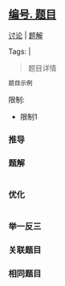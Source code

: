 ## [编号. 题目]()

[讨论](/comments/) | [题解](/solution/)

Tags:  | 

> 题目详情

```js
题目示例
```

限制:
- 限制1

### 推导

### 题解
```js
```

### 优化
```js
```

### 举一反三

### 关联题目
[](https://github.com/XyyF/elfin-algorithm/blob/master/problems/)

### 相同题目
[](https://leetcode-cn.com/problems/)